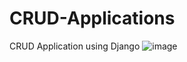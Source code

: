 # CRUD-Applications
CRUD Application using Django
![image](https://github.com/user-attachments/assets/460cc3d6-7001-475d-b66c-d33828af7d7f)
